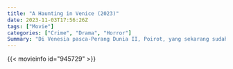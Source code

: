 ```yaml
---
title: "A Haunting in Venice (2023)"
date: 2023-11-03T17:56:26Z
tags: ["Movie"]
categories: ["Crime", "Drama", "Horror"]
Summary: "Di Venesia pasca-Perang Dunia II, Poirot, yang sekarang sudah pensiun dan tinggal di pengasingannya sendiri, dengan enggan menghadiri pemanggilan arwah. Namun ketika salah satu tamu dibunuh, mantan detektif tersebut harus mengungkap kembali pembunuhnya."
---
```


<mux-player stream-type="on-demand"
src="https://kp3d-my.sharepoint.com/personal/ryoo_kp3d_onmicrosoft_com/_layouts/15/download.aspx?share=ETRfKVZBodBNi2y44BB4RS8BTorPNGXrOrxqeSAujuYYBQ" prefer-playback="mse" controls>

</mux-player>


{{< movieinfo id="945729" >}}

<script src="https://cdn.jsdelivr.net/npm/@mux/mux-player"></script>

 <script type="application/ld+json ">
{
"@context": "https://schema.org/",
"@type": "VideoObject",
"name": "A Haunting in Venice (2023)",
"contentUrl": "https://stream.mux.com/71xaP2orJfuEevnEJnt2pjjpdhAyZZmGRmcEX8IyNt4.m3u8",
"thumbnailUrl": "https://www.themoviedb.org/t/p/original/ggcO9KP7H3IOLop3AEVGQXR5JCZ.jpg?width=314&fit_mode=preserve&time=25",
"uploadDate": "2023-11-03T17:56:26Z",
}

</script>